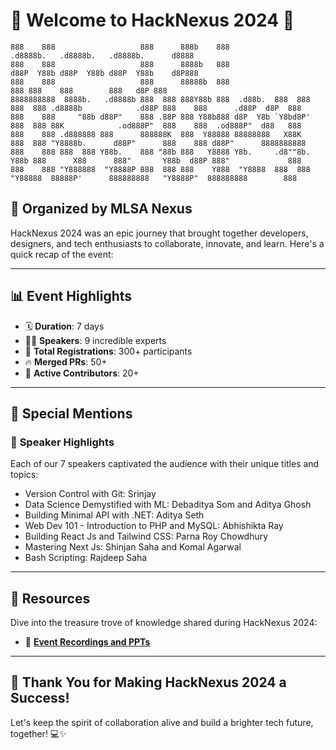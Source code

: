 # 🎉 Welcome to **HackNexus 2024** 🎉

```
888    888                   888      888b    888                                           .d8888b.   .d8888b.   .d8888b.      d8888  
888    888                   888      8888b   888                                          d88P  Y88b d88P  Y88b d88P  Y88b    d8P888  
888    888                   888      88888b  888                                                 888 888    888        888   d8P 888  
8888888888  8888b.   .d8888b 888  888 888Y88b 888  .d88b.  888  888 888  888 .d8888b            .d88P 888    888      .d88P  d8P  888  
888    888     "88b d88P"    888 .88P 888 Y88b888 d8P  Y8b `Y8bd8P' 888  888 88K            .od888P"  888    888  .od888P"  d88   888  
888    888 .d888888 888      888888K  888  Y88888 88888888   X88K   888  888 "Y8888b.      d88P"      888    888 d88P"      8888888888 
888    888 888  888 Y88b.    888 "88b 888   Y8888 Y8b.     .d8""8b. Y88b 888      X88      888"       Y88b  d88P 888"             888  
888    888 "Y888888  "Y8888P 888  888 888    Y888  "Y8888  888  888  "Y88888  88888P'      888888888   "Y8888P"  888888888        888  
```

## 🚀 Organized by **MLSA Nexus**

HackNexus 2024 was an epic journey that brought together developers, designers, and tech enthusiasts to collaborate, innovate, and learn. Here's a quick recap of the event:

---

## 📊 **Event Highlights**
- 🗓️ **Duration**: 7 days
- 🧑‍🏫 **Speakers**: 9 incredible experts
- 🙌 **Total Registrations**: 300+ participants
- 🔥 **Merged PRs**: 50+
- 👥 **Active Contributors**: 20+

---

## 🌟 **Special Mentions**
### 🎤 **Speaker Highlights**
Each of our 7 speakers captivated the audience with their unique titles and topics:
- Version Control with Git: Srinjay
- Data Science Demystified with ML: Debaditya Som and Aditya Ghosh
- Building Minimal API with .NET: Aditya Seth
- Web Dev 101 - Introduction to PHP and MySQL: Abhishikta Ray
- Building React Js and Tailwind CSS: Parna Roy Chowdhury
- Mastering Next Js: Shinjan Saha and Komal Agarwal
- Bash Scripting: Rajdeep Saha

---

## 📂 **Resources**
Dive into the treasure trove of knowledge shared during HackNexus 2024:
- 📼 [**Event Recordings and PPTs**](https://stdntpartners-my.sharepoint.com/:f:/g/personal/aditya_seth_studentambassadors_com/EuFlNbYTnuJNk3Sxk37q3KQBwH-CcuuFBvAC_VC8dP8vSw?e=G6WfVp)

---

## 💬 **Thank You for Making HackNexus 2024 a Success!**
Let's keep the spirit of collaboration alive and build a brighter tech future, together! 💻✨
